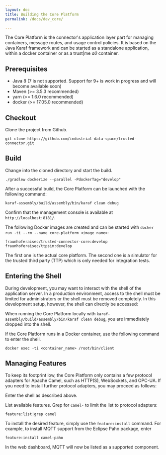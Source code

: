 ```yaml
---
layout: doc
title: Building the Core Platform
permalink: /docs/dev_core/

---
```


The Core Platform is the connector's application layer part for managing containers, message routes, and usage control policies. It is based on the Java Karaf framework and can be started as a standalone application, within a docker container or as a trust\|me _a0_ container.

## Prerequisites

* Java 8 (7 is not supported. Support for 9+ is work in progress and will become available soon)
* Maven (>= 3.5.3 recommended)
* yarn (>= 1.6.0 recommended)
* docker (>= 17.05.0 recommended)

## Checkout

Clone the project from Github.

```
git clone https://github.com/industrial-data-space/trusted-connector.git
```

## Build

Change into the cloned directory and start the build.

```
./gradlew dockerize --parallel -PdockerTag="develop"
```

After a successful build, the Core Platform can be launched with the following command:

```
karaf-assembly/build/assembly/bin/karaf clean debug
```

Confirm that the management console is available at `http://localhost:8181/`.


The following Docker images are created and can be started with `docker run -ti --rm --name core-platform <image name>`:

```
fraunhoferaisec/trusted-connector-core:develop
fraunhoferaisec/ttpsim:develop
```

The first one is the actual core platform. The second one is a simulator for the trusted third party (TTP) which is only needed for integration tests.


## Entering the Shell

During development, you may want to interact with the shell of the application server. In a production environment, access to the shell must be limited for administrators or the shell must be removed completely. In this development setup, however, the shell can directly be accessed:

When running the Core Platform locally with `karaf-assembly/build/assembly/bin/karaf clean debug`, you are immediately dropped into the shell. 

If the Core Platform runs in a Docker container, use the following command to enter the shell.

```
docker exec -ti <container_name> /root/bin/client
```

## Managing Features

To keep its footprint low, the Core Platform only contains a few protocol adapters for Apache Camel, such as HTTP(S), WebSockets, and OPC-UA. If you need to install further protocol adapters, you may proceed as follows:

Enter the shell as described above.

List available features. Grep for `camel-` to limit the list to protocol adapters:

```
feature:list|grep camel
```

To install the desired feature, simply use the `feature:install` command. For example, to install MQTT support from the Eclipse Paho package, enter

```
feature:install camel-paho
```

In the web dashboard, MQTT will now be listed as a supported component.
